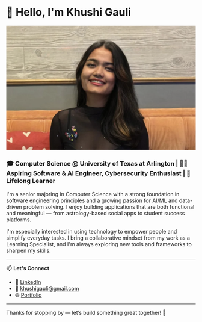# 👋 Hello, I'm Khushi Gauli

![Profile Picture](./picture.png) <!-- Replace this with the actual image URL -->

### 🎓 Computer Science @ University of Texas at Arlington | 👩‍💻 Aspiring Software & AI Engineer, Cybersecurity Enthusiast | 🌟 Lifelong Learner

I'm a senior majoring in Computer Science with a strong foundation in software engineering principles and a growing passion for AI/ML and data-driven problem solving. I enjoy building applications that are both functional and meaningful — from astrology-based social apps to student success platforms.

I'm especially interested in using technology to empower people and simplify everyday tasks. I bring a collaborative mindset from my work as a Learning Specialist, and I'm always exploring new tools and frameworks to sharpen my skills.

---

📫 **Let's Connect**

- 🔗 [LinkedIn](https://www.linkedin.com/in/khushigauli/)
- 📧 khushigauli@gmail.com
- 🌐 [Portfolio](https://shi-web.github.io/Portfolio/)

---

Thanks for stopping by — let’s build something great together! 🚀

